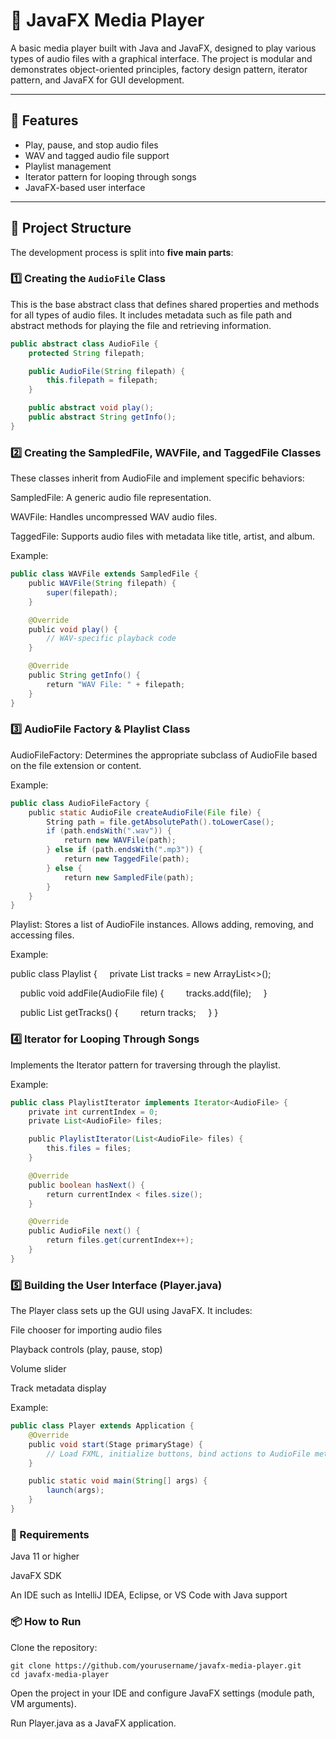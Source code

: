 # 🎵 JavaFX Media Player

A basic media player built with Java and JavaFX, designed to play various types of audio files with a graphical interface. The project is modular and demonstrates object-oriented principles, factory design pattern, iterator pattern, and JavaFX for GUI development.

---

## 🚀 Features

- Play, pause, and stop audio files
- WAV and tagged audio file support
- Playlist management
- Iterator pattern for looping through songs
- JavaFX-based user interface

---

## 🧱 Project Structure

The development process is split into **five main parts**:

### 1️⃣ Creating the `AudioFile` Class

This is the base abstract class that defines shared properties and methods for all types of audio files. It includes metadata such as file path and abstract methods for playing the file and retrieving information.

```java
public abstract class AudioFile {
    protected String filepath;

    public AudioFile(String filepath) {
        this.filepath = filepath;
    }

    public abstract void play();
    public abstract String getInfo();
}
```

### 2️⃣ Creating the SampledFile, WAVFile, and TaggedFile Classes
These classes inherit from AudioFile and implement specific behaviors:

SampledFile: A generic audio file representation.

WAVFile: Handles uncompressed WAV audio files.

TaggedFile: Supports audio files with metadata like title, artist, and album.

Example:

```java
public class WAVFile extends SampledFile {
    public WAVFile(String filepath) {
        super(filepath);
    }

    @Override
    public void play() {
        // WAV-specific playback code
    }

    @Override
    public String getInfo() {
        return "WAV File: " + filepath;
    }
}
```

### 3️⃣ AudioFile Factory & Playlist Class
AudioFileFactory: Determines the appropriate subclass of AudioFile based on the file extension or content.

Example:

```java
public class AudioFileFactory {
    public static AudioFile createAudioFile(File file) {
        String path = file.getAbsolutePath().toLowerCase();
        if (path.endsWith(".wav")) {
            return new WAVFile(path);
        } else if (path.endsWith(".mp3")) {
            return new TaggedFile(path);
        } else {
            return new SampledFile(path);
        }
    }
}
```

Playlist: Stores a list of AudioFile instances. Allows adding, removing, and accessing files.

Example:

public class Playlist {
    private List<AudioFile> tracks = new ArrayList<>();

    public void addFile(AudioFile file) {
        tracks.add(file);
    }

    public List<AudioFile> getTracks() {
        return tracks;
    }
}

### 4️⃣ Iterator for Looping Through Songs
Implements the Iterator pattern for traversing through the playlist.

Example:

```java
public class PlaylistIterator implements Iterator<AudioFile> {
    private int currentIndex = 0;
    private List<AudioFile> files;

    public PlaylistIterator(List<AudioFile> files) {
        this.files = files;
    }

    @Override
    public boolean hasNext() {
        return currentIndex < files.size();
    }

    @Override
    public AudioFile next() {
        return files.get(currentIndex++);
    }
}
```

### 5️⃣ Building the User Interface (Player.java)
The Player class sets up the GUI using JavaFX. It includes:

File chooser for importing audio files

Playback controls (play, pause, stop)

Volume slider

Track metadata display

Example:

```java
public class Player extends Application {
    @Override
    public void start(Stage primaryStage) {
        // Load FXML, initialize buttons, bind actions to AudioFile methods
    }

    public static void main(String[] args) {
        launch(args);
    }
}
```

### 🧪 Requirements
Java 11 or higher

JavaFX SDK

An IDE such as IntelliJ IDEA, Eclipse, or VS Code with Java support

### 📦 How to Run
Clone the repository:
```
git clone https://github.com/yourusername/javafx-media-player.git
cd javafx-media-player
```

Open the project in your IDE and configure JavaFX settings (module path, VM arguments).

Run Player.java as a JavaFX application.
